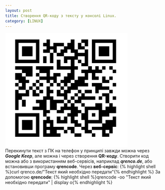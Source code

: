 ```yaml
---
layout: post
title: Створення QR-коду з тексту у консолі Linux.
category: [LINUX]
---
```

![qr logo](/assets/media/qr.webp?style=head)  
Перекинути текст з ПК на телефон у принципі завжди можна через ***Google Keep***, але можна і через створення **QR-коду**.<!--more--> Створити код можна або з використанням веб-сервісів, наприклад ***qrenco.de***, або встановивши програму **qrencode**.
Через **веб-сервіс**:
    {% highlight shell %}curl qrenco.de/"Текст який необхідно передати"{% endhighlight %}
За допомогою **qrencode**:
    {% highlight shell %}qrencode -oo "Текст який необхідно передати" | display o{% endhighlight %}
